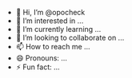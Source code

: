 - 👋 Hi, I’m @opocheck
- 👀 I’m interested in ...
- 🌱 I’m currently learning ...
- 💞️ I’m looking to collaborate on ...
- 📫 How to reach me ...
- 😄 Pronouns: ...
- ⚡ Fun fact: ...

<!---
opocheck/opocheck is a ✨ special ✨ repository because its `README.md` (this file) appears on your GitHub profile.
You can click the Preview link to take a look at your changes.
--->
